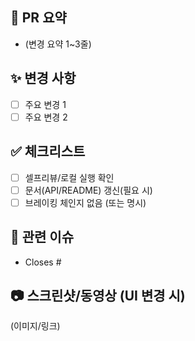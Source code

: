 ## 📌 PR 요약
- (변경 요약 1~3줄)

## ✨ 변경 사항
- [ ] 주요 변경 1
- [ ] 주요 변경 2

## ✅ 체크리스트
- [ ] 셀프리뷰/로컬 실행 확인
- [ ] 문서(API/README) 갱신(필요 시)
- [ ] 브레이킹 체인지 없음 (또는 명시)

## 🔗 관련 이슈
- Closes #

## 📷 스크린샷/동영상 (UI 변경 시)
(이미지/링크)
